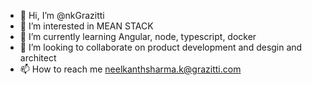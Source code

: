 - 👋 Hi, I’m @nkGrazitti
- 👀 I’m interested in MEAN STACK 
- 🌱 I’m currently learning Angular, node, typescript, docker
- 💞️ I’m looking to collaborate on product development and desgin and architect
- 📫 How to reach me neelkanthsharma.k@grazitti.com

<!---
nkGrazitti/nkGrazitti is a ✨ special ✨ repository because its `README.md` (this file) appears on your GitHub profile.
You can click the Preview link to take a look at your changes.
--->
